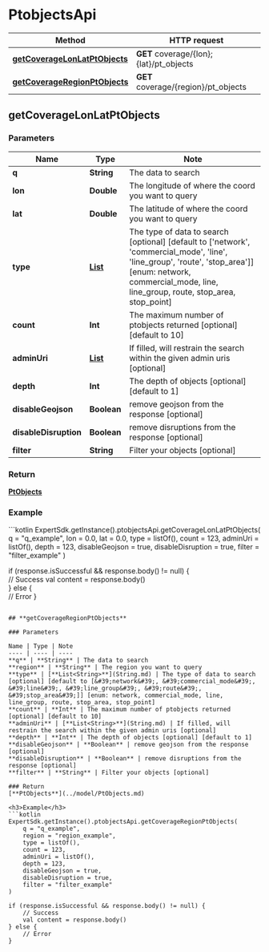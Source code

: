 # PtobjectsApi

Method | HTTP request
------------- | -------------
[**getCoverageLonLatPtObjects**](#getcoveragelonlatptobjects) | **GET** coverage/{lon};{lat}/pt_objects
[**getCoverageRegionPtObjects**](#getcoverageregionptobjects) | **GET** coverage/{region}/pt_objects

## **getCoverageLonLatPtObjects**

### Parameters

Name | Type | Note
---- | ---- | ----
**q** | **String** | The data to search 
**lon** | **Double** | The longitude of where the coord you want to query 
**lat** | **Double** | The latitude of where the coord you want to query 
**type** | [**List<String>**](String.md) | The type of data to search [optional] [default to [&#39;network&#39;, &#39;commercial_mode&#39;, &#39;line&#39;, &#39;line_group&#39;, &#39;route&#39;, &#39;stop_area&#39;]] [enum: network, commercial_mode, line, line_group, route, stop_area, stop_point] 
**count** | **Int** | The maximum number of ptobjects returned [optional] [default to 10] 
**adminUri** | [**List<String>**](String.md) | If filled, will restrain the search within the given admin uris [optional] 
**depth** | **Int** | The depth of objects [optional] [default to 1] 
**disableGeojson** | **Boolean** | remove geojson from the response [optional] 
**disableDisruption** | **Boolean** | remove disruptions from the response [optional] 
**filter** | **String** | Filter your objects [optional] 

### Return
[**PtObjects**](../model/PtObjects.md)

<h3>Example</h3>
```kotlin
ExpertSdk.getInstance().ptobjectsApi.getCoverageLonLatPtObjects(
    q = "q_example",
    lon = 0.0,
    lat = 0.0,
    type = listOf(),
    count = 123,
    adminUri = listOf(),
    depth = 123,
    disableGeojson = true,
    disableDisruption = true,
    filter = "filter_example"
)

if (response.isSuccessful && response.body() != null) {  
    // Success
    val content = response.body()  
} else {  
    // Error
} 
```

## **getCoverageRegionPtObjects**

### Parameters

Name | Type | Note
---- | ---- | ----
**q** | **String** | The data to search 
**region** | **String** | The region you want to query 
**type** | [**List<String>**](String.md) | The type of data to search [optional] [default to [&#39;network&#39;, &#39;commercial_mode&#39;, &#39;line&#39;, &#39;line_group&#39;, &#39;route&#39;, &#39;stop_area&#39;]] [enum: network, commercial_mode, line, line_group, route, stop_area, stop_point] 
**count** | **Int** | The maximum number of ptobjects returned [optional] [default to 10] 
**adminUri** | [**List<String>**](String.md) | If filled, will restrain the search within the given admin uris [optional] 
**depth** | **Int** | The depth of objects [optional] [default to 1] 
**disableGeojson** | **Boolean** | remove geojson from the response [optional] 
**disableDisruption** | **Boolean** | remove disruptions from the response [optional] 
**filter** | **String** | Filter your objects [optional] 

### Return
[**PtObjects**](../model/PtObjects.md)

<h3>Example</h3>
```kotlin
ExpertSdk.getInstance().ptobjectsApi.getCoverageRegionPtObjects(
    q = "q_example",
    region = "region_example",
    type = listOf(),
    count = 123,
    adminUri = listOf(),
    depth = 123,
    disableGeojson = true,
    disableDisruption = true,
    filter = "filter_example"
)

if (response.isSuccessful && response.body() != null) {  
    // Success
    val content = response.body()  
} else {  
    // Error
} 
```

